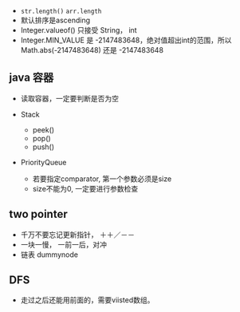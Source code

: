 
* `str.length()` `arr.length`
* 默认排序是ascending
* Integer.valueof() 只接受 String， int
* Integer.MIN_VALUE 是 -2147483648，绝对值超出int的范围，所以Math.abs(-2147483648) 还是 -2147483648

## java 容器

* 读取容器，一定要判断是否为空

* Stack
  * peek()
  * pop()
  * push()

* PriorityQueue
  * 若要指定comparator, 第一个参数必须是size
  * size不能为0, 一定要进行参数检查

## two pointer
* 千万不要忘记更新指针， ＋＋／－－
* 一块一慢， 一前一后，对冲
* 链表 dummynode


## DFS
* 走过之后还能用前面的，需要viisted数组。


